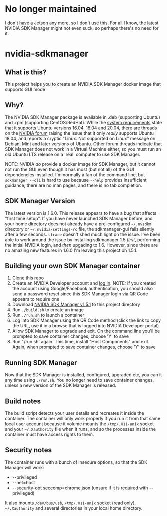 # No longer maintained
I don't have a Jetson any more, so I don't use this. For all I know, the latest NVIDIA SDK Manager might not even suck, so perhaps there's no need for it.

# nvidia-sdkmanager

## What is this?
This project helps you to create an NVIDIA SDK Manager docker image that supports GUI mode

## Why?
The NVIDIA SDK Manager package is available in .deb (supporting Ubuntu) and .rpm (supporting CentOS/RedHat). While the [system requirements](https://docs.nvidia.com/sdk-manager/system-requirements/index.html) state that it supports Ubuntu versions 16.04, 18.04 and 20.04, there are threads on the [NVIDIA forum](https://forums.developer.nvidia.com/t/sdkmanager-not-supported-on-linux/71742/3) raising the issue that it only _really_ supports Ubuntu 18.04, and reports a cryptic "Linux. Not supported on Linux" message on Debian, Mint and later versions of Ubuntu.  Other forum threads indicate that SDK Manager does not work in a Virtual Machine either, so you must run an old Ubuntu LTS release on a 'real' computer to use SDK Manager.

NOTE: NVIDIA _do_ provide a docker image for SDK Manager, but it cannot not run the GUI even though it has most (but not all) of the GUI dependencies installed. I'm normally a fan of the command line, but `sdkmanager --cli` is hard to use because `--help` provides insufficient guidance, there are no man pages, and there is no tab completion.

## SDK Manager Version
The latest version is 1.6.0. This release appears to have a bug that affects "first time setup". If you have never launched SDK Manager before, and your home directory does not already have a pre-configured `~/.nvsdkm` directory or `~/.nvidia-settings-rc` file, the sdkmanager-gui fails silently after a few seconds. `strace` doesn't shed much light on the issue. I've been able to work around the issue by installing sdkmanager 1.5 _first_, performing the initial NVIDIA login, and _then_ upgading to 1.6. However, since there are no amazing new features in 1.6.0 I'm leaving this project on 1.5.1.

## Building your own SDK Manager container
1. Clone this repo
2. Create an NVIDIA Developer account and [log in](https://developer.nvidia.com/login). NOTE: If you created the account using Google/Facebook authentication, you should also send a password reset since this SDK Manager login via QR Code appears to require one
3. Download [NVIDIA SDK Manager v1.5.1](https://developer.nvidia.com/nvidia-sdk-manager-sdkmanager-deb-1517814) to this project directory
4. Run `./build.sh` to create an image
5. Run `./run.sh` to launch a container
6. Log into SDK Manager using the QR Code method (click the link to copy the URL, use it in a browse that is logged into NVIDIA Developer portal)
7. Allow SDK Manager to upgrade and exit. On the command line you'll be prompted to save container changes, choose 'Y' to save
8. Run './run.sh' again. This time, install "Host Components" and exit. Again, when prompted to save container changes, choose 'Y' to save

## Running SDK Manager
Now that the SDK Manager is installed, configured, upgraded etc, you can it any time using `./run.sh`. You no longer need to save container changes, unless a new version of the SDK Manager is released.
 
## Build notes
The build script detects your user details and recreates it inside the container. The container will only work properly if you run it from that same local user account because it volume mounts the `/tmp/.X11-unix` socket and your `~/.Xauthority` file when it runs, and so the processes inside the container must have access rights to them.

## Security notes
The container runs with a bunch of insecure options, so that the SDK Manager will work:
* --privileged 
* --net=host 
* --security-opt seccomp=chrome.json (unsure if it is required with --privileged)

It also mounts `/dev/bus/usb`, `/tmp/.X11-unix` socket (read only), `~/.Xauthority` and several directories in your local home directory.
